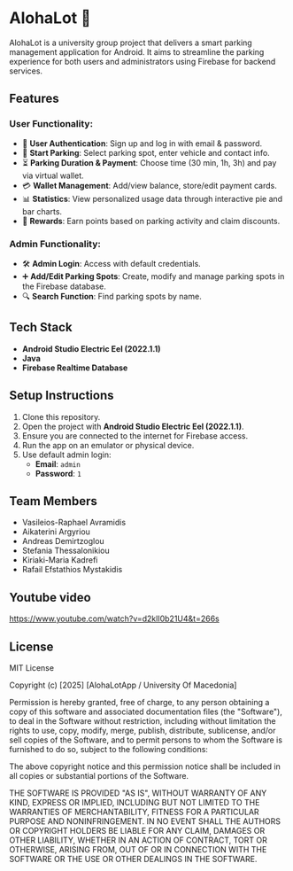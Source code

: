 # AlohaLot 🚗

AlohaLot is a university group project that delivers a smart parking management application for Android. It aims to streamline the parking experience for both users and administrators using Firebase for backend services.

## Features

### User Functionality:
- 🔐 **User Authentication**: Sign up and log in with email & password.
- 📍 **Start Parking**: Select parking spot, enter vehicle and contact info.
- ⏳ **Parking Duration & Payment**: Choose time (30 min, 1h, 3h) and pay via virtual wallet.
- 💳 **Wallet Management**: Add/view balance, store/edit payment cards.
- 📊 **Statistics**: View personalized usage data through interactive pie and bar charts.
- 🎁 **Rewards**: Earn points based on parking activity and claim discounts.

### Admin Functionality:
- 🛠️ **Admin Login**: Access with default credentials.
- ➕ **Add/Edit Parking Spots**: Create, modify and manage parking spots in the Firebase database.
- 🔍 **Search Function**: Find parking spots by name.

## Tech Stack
- **Android Studio Electric Eel (2022.1.1)**
- **Java**
- **Firebase Realtime Database**

## Setup Instructions

1. Clone this repository.
2. Open the project with **Android Studio Electric Eel (2022.1.1)**.
3. Ensure you are connected to the internet for Firebase access.
4. Run the app on an emulator or physical device.
5. Use default admin login:
   - **Email**: `admin`
   - **Password**: `1`

## Team Members
- Vasileios-Raphael Avramidis
- Aikaterini Argyriou
- Andreas Demirtzoglou
- Stefania Thessalonikiou 
- Kiriaki-Maria Kadrefi 
- Rafail Efstathios Mystakidis

## Youtube video 

https://www.youtube.com/watch?v=d2klI0b21U4&t=266s

## License

MIT License

Copyright (c) [2025] [AlohaLotApp / University Of Macedonia]

Permission is hereby granted, free of charge, to any person obtaining a copy
of this software and associated documentation files (the "Software"), to deal
in the Software without restriction, including without limitation the rights
to use, copy, modify, merge, publish, distribute, sublicense, and/or sell
copies of the Software, and to permit persons to whom the Software is
furnished to do so, subject to the following conditions:

The above copyright notice and this permission notice shall be included in all
copies or substantial portions of the Software.

THE SOFTWARE IS PROVIDED "AS IS", WITHOUT WARRANTY OF ANY KIND, EXPRESS OR
IMPLIED, INCLUDING BUT NOT LIMITED TO THE WARRANTIES OF MERCHANTABILITY,
FITNESS FOR A PARTICULAR PURPOSE AND NONINFRINGEMENT. IN NO EVENT SHALL THE
AUTHORS OR COPYRIGHT HOLDERS BE LIABLE FOR ANY CLAIM, DAMAGES OR OTHER
LIABILITY, WHETHER IN AN ACTION OF CONTRACT, TORT OR OTHERWISE, ARISING FROM,
OUT OF OR IN CONNECTION WITH THE SOFTWARE OR THE USE OR OTHER DEALINGS IN THE
SOFTWARE.
